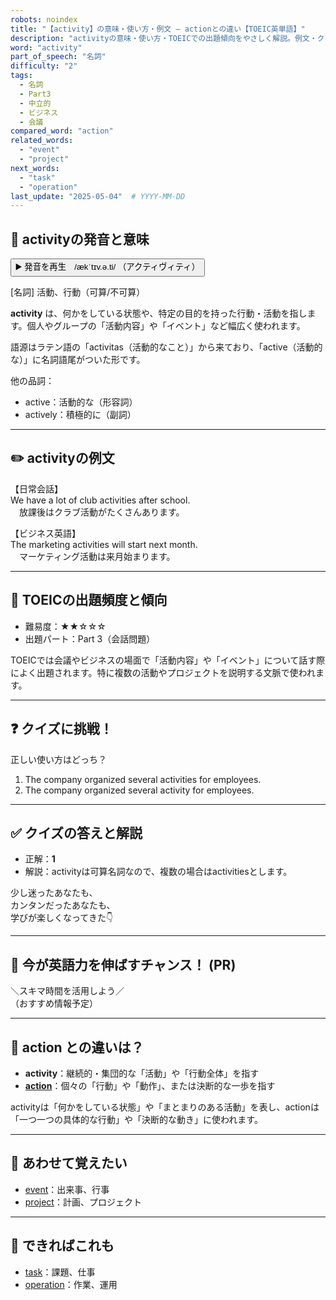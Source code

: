 ```yaml
---
robots: noindex
title: "【activity】の意味・使い方・例文 ― actionとの違い【TOEIC英単語】"
description: "activityの意味・使い方・TOEICでの出題傾向をやさしく解説。例文・クイズ付きでactionとの違いもわかりやすく学べます。"
word: "activity"
part_of_speech: "名詞"
difficulty: "2"
tags:
  - 名詞
  - Part3
  - 中立的
  - ビジネス
  - 会議
compared_word: "action"
related_words:
  - "event"
  - "project"
next_words:
  - "task"
  - "operation"
last_update: "2025-05-04"  # YYYY-MM-DD
---
```


## 🔰 activityの発音と意味

<button class="play-audio" onclick="playTTS('activity')">
  <span class="play-audio-main">
    ▶️ 発音を再生　/ækˈtɪv.ə.ti/
  </span>
  <span class="play-audio-sub">
    （アクティヴィティ）
  </span>
</button>

[名詞] 活動、行動（可算/不可算）

**activity** は、何かをしている状態や、特定の目的を持った行動・活動を指します。個人やグループの「活動内容」や「イベント」など幅広く使われます。

語源はラテン語の「activitas（活動的なこと）」から来ており、「active（活動的な）」に名詞語尾がついた形です。

他の品詞：  
- active：活動的な（形容詞）
- actively：積極的に（副詞）

---

## ✏️ activityの例文

【日常会話】  
We have a lot of club activities after school.  
　放課後はクラブ活動がたくさんあります。

【ビジネス英語】  
The marketing activities will start next month.  
　マーケティング活動は来月始まります。

---

## 🎯 TOEICの出題頻度と傾向

- 難易度：★★☆☆☆
- 出題パート：Part 3（会話問題）

TOEICでは会議やビジネスの場面で「活動内容」や「イベント」について話す際によく出題されます。特に複数の活動やプロジェクトを説明する文脈で使われます。

---

## ❓ クイズに挑戦！

正しい使い方はどっち？

1. The company organized several activities for employees.  
2. The company organized several activity for employees.

---

## ✅ クイズの答えと解説

- 正解：**1**
- 解説：activityは可算名詞なので、複数の場合はactivitiesとします。

少し迷ったあなたも、  
カンタンだったあなたも、  
学びが楽しくなってきた👇️

---

## 🚀 今が英語力を伸ばすチャンス！ (PR)

<div class="info-center">
＼スキマ時間を活用しよう／<br>  
（おすすめ情報予定）
</div>

---

## 🤔  action との違いは？

- **activity**：継続的・集団的な「活動」や「行動全体」を指す
- **[action](/word/action)**：個々の「行動」や「動作」、または決断的な一歩を指す

activityは「何かをしている状態」や「まとまりのある活動」を表し、actionは「一つ一つの具体的な行動」や「決断的な動き」に使われます。

---

## 🧩 あわせて覚えたい

- [event](/word/event)：出来事、行事
- [project](/word/project)：計画、プロジェクト

---

## 📖 できればこれも

- [task](/word/task)：課題、仕事
- [operation](/word/operation)：作業、運用

<!-- cvid: aid43_bid06 -->
